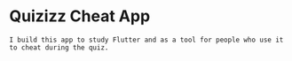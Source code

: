 # Quizizz Cheat App
    I build this app to study Flutter and as a tool for people who use it to cheat during the quiz.
